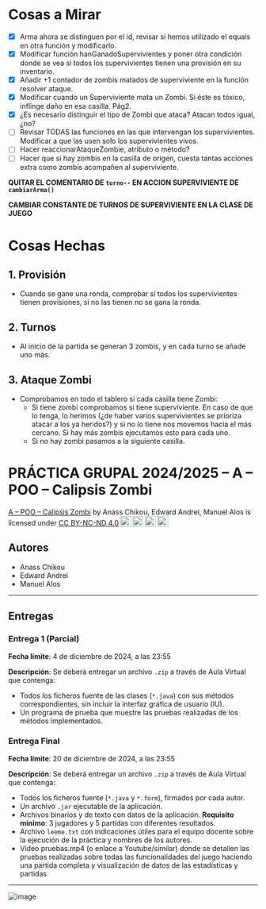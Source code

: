 # Cosas a Mirar

- [x] Arma ahora se distinguen por el id, revisar si hemos utilizado el equals en otra función y modificarlo.
- [x] Modificar función hanGanadoSupervivientes y poner otra condición donde se vea si todos los supervivientes tienen una provisión en su inventario.
- [x] Añadir +1 contador de zombis matados de superviviente en la función resolver ataque.
- [x] Modificar cuando un Superviviente mata un Zombi. Si éste es tóxico, inflinge daño en esa casilla. Pág2.
- [x] ¿Es necesario distinguir el tipo de Zombi que ataca? Atacan todos igual, ¿no?
- [ ] Revisar TODAS las funciones en las que intervengan los supervivientes. Modificar a que las usen solo los supervivientes vivos.
- [ ] Hacer reaccionarAtaqueZombie, atributo o método?
- [ ] Hacer que si hay zombis en la casilla de origen, cuesta tantas acciones extra como zombis acompañen al superviviente.

**QUITAR EL COMENTARIO DE `turno--` EN ACCION SUPERVIVIENTE DE `cambiarArma()`**

**CAMBIAR CONSTANTE DE TURNOS DE SUPERVIVIENTE EN LA CLASE DE JUEGO**

# Cosas Hechas

## 1. **Provisión**
   - Cuando se gane una ronda, comprobar si todos los supervivientes tienen provisiones, si no las tienen no se gana la ronda.

## 2. **Turnos**
   - Al inicio de la partida se generan 3 zombis, y en cada turno se añade uno más.

## 3. **Ataque Zombi**
  - Comprobamos en todo el tablero si cada casilla tiene Zombi:
    - Si tiene zombi comprobamos si tiene superviviente. En caso de que lo tenga, lo herimos (¿de haber varios supervivientes se prioriza atacar a los ya heridos?) y si no lo tiene nos movemos hacia el más cercano. Si hay más zombis ejecutamos esto para cada uno.
    - Si no hay zombi pasamos a la siguiente casilla.


# PRÁCTICA GRUPAL 2024/2025 – A – POO – Calipsis Zombi
<p xmlns:cc="http://creativecommons.org/ns#" xmlns:dct="http://purl.org/dc/terms/"><a property="dct:title" rel="cc:attributionURL" href="https://github.com/Edward-Andrei-2005/ManzanasYPeras">A – POO – Calipsis Zombi</a> by <span property="cc:attributionName">Anass Chikou, Edward Andrei, Manuel Alos</span> is licensed under <a href="https://creativecommons.org/licenses/by-nc-nd/4.0/?ref=chooser-v1" target="_blank" rel="license noopener noreferrer" style="display:inline-block;">CC BY-NC-ND 4.0<img style="height:22px!important;margin-left:3px;vertical-align:text-bottom;" src="https://mirrors.creativecommons.org/presskit/icons/cc.svg?ref=chooser-v1" alt=""><img style="height:22px!important;margin-left:3px;vertical-align:text-bottom;" src="https://mirrors.creativecommons.org/presskit/icons/by.svg?ref=chooser-v1" alt=""><img style="height:22px!important;margin-left:3px;vertical-align:text-bottom;" src="https://mirrors.creativecommons.org/presskit/icons/nc.svg?ref=chooser-v1" alt=""><img style="height:22px!important;margin-left:3px;vertical-align:text-bottom;" src="https://mirrors.creativecommons.org/presskit/icons/nd.svg?ref=chooser-v1" alt=""></a></p>

## Autores
- Anass Chikou
- Edward Andrei
- Manuel Alos

---

## Entregas

### Entrega 1 (Parcial)
**Fecha límite**: 4 de diciembre de 2024, a las 23:55

**Descripción**: 
Se deberá entregar un archivo `.zip` a través de Aula Virtual que contenga:
- Todos los ficheros fuente de las clases (`*.java`) con sus métodos correspondientes, sin incluir la interfaz gráfica de usuario (IU).
- Un programa de prueba que muestre las pruebas realizadas de los métodos implementados.

### Entrega Final
**Fecha límite**: 20 de diciembre de 2024, a las 23:55

**Descripción**: 
Se deberá entregar un archivo `.zip` a través de Aula Virtual que contenga:
- Todos los ficheros fuente (`*.java` y `*.form`), firmados por cada autor.
- Un archivo `.jar` ejecutable de la aplicación.
- Archivos binarios y de texto con datos de la aplicación. **Requisito mínimo**: 3 jugadores y 5 partidas con diferentes resultados.
- Archivo `leeme.txt` con indicaciones útiles para el equipo docente sobre la ejecución de la práctica y nombres de los autores.
- Vídeo pruebas.mp4 (o enlace a Youtube/similar) donde se detallen las pruebas realizadas sobre todas las funcionalidades del juego haciendo una partida completa y visualización de datos de las estadísticas y partidas
---

![image](https://github.com/user-attachments/assets/9c7ca389-599c-40af-a1cf-5866c6699682)




